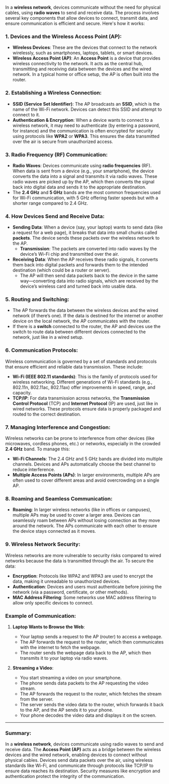 In a **wireless network**, devices communicate without the need for physical cables, using **radio waves** to send and receive data. The process involves several key components that allow devices to connect, transmit data, and ensure communication is efficient and secure. Here's how it works:

### 1. **Devices and the Wireless Access Point (AP)**:
   - **Wireless Devices**: These are the devices that connect to the network wirelessly, such as smartphones, laptops, tablets, or smart devices.
   - **Wireless Access Point (AP)**: An **Access Point** is a device that provides wireless connectivity to the network. It acts as the central hub, transmitting and receiving data between the devices and the wired network. In a typical home or office setup, the AP is often built into the router.
   
### 2. **Establishing a Wireless Connection**:
   - **SSID (Service Set Identifier)**: The AP broadcasts an **SSID**, which is the name of the Wi-Fi network. Devices can detect this SSID and attempt to connect to it.
   - **Authentication & Encryption**: When a device wants to connect to a wireless network, it may need to authenticate (by entering a password, for instance) and the communication is often encrypted for security using protocols like **WPA2** or **WPA3**. This ensures the data transmitted over the air is secure from unauthorized access.
   
### 3. **Radio Frequency (RF) Communication**:
   - **Radio Waves**: Devices communicate using **radio frequencies** (RF). When data is sent from a device (e.g., your smartphone), the device converts the data into a signal and transmits it via radio waves. These radio waves are picked up by the AP, which then converts the signal back into digital data and sends it to the appropriate destination.
   - The **2.4 GHz** and **5 GHz** bands are the most common frequencies used for Wi-Fi communication, with 5 GHz offering faster speeds but with a shorter range compared to 2.4 GHz.
   
### 4. **How Devices Send and Receive Data**:
   - **Sending Data**: When a device (say, your laptop) wants to send data (like a request for a web page), it breaks that data into small chunks called **packets**. The device sends these packets over the wireless network to the AP.
     - **Transmission**: The packets are converted into radio waves by the device’s Wi-Fi chip and transmitted over the air.
   - **Receiving Data**: When the AP receives these radio signals, it converts them back into digital packets and forwards them to the intended destination (which could be a router or server).
     - The AP will then send data packets back to the device in the same way—converting data into radio signals, which are received by the device’s wireless card and turned back into usable data.
   
### 5. **Routing and Switching**:
   - The AP forwards the data between the wireless devices and the wired network (if there’s one). If the data is destined for the internet or another device on the local network, the AP communicates with the router.
   - If there is a **switch** connected to the router, the AP and devices use the switch to route data between different devices connected to the network, just like in a wired setup.

### 6. **Communication Protocols**:
   Wireless communication is governed by a set of standards and protocols that ensure efficient and reliable data transmission. These include:
   - **Wi-Fi (IEEE 802.11 standards)**: This is the family of protocols used for wireless networking. Different generations of Wi-Fi standards (e.g., 802.11n, 802.11ac, 802.11ax) offer improvements in speed, range, and capacity.
   - **TCP/IP**: For data transmission across networks, the **Transmission Control Protocol** (TCP) and **Internet Protocol** (IP) are used, just like in wired networks. These protocols ensure data is properly packaged and routed to the correct destination.

### 7. **Managing Interference and Congestion**:
   Wireless networks can be prone to interference from other devices (like microwaves, cordless phones, etc.) or networks, especially in the crowded **2.4 GHz** band. To manage this:
   - **Wi-Fi Channels**: The 2.4 GHz and 5 GHz bands are divided into multiple channels. Devices and APs automatically choose the best channel to reduce interference.
   - **Multiple Access Points (APs)**: In larger environments, multiple APs are often used to cover different areas and avoid overcrowding on a single AP.

### 8. **Roaming and Seamless Communication**:
   - **Roaming**: In larger wireless networks (like in offices or campuses), multiple APs may be used to cover a larger area. Devices can seamlessly roam between APs without losing connection as they move around the network. The APs communicate with each other to ensure the device stays connected as it moves.

### 9. **Wireless Network Security**:
   Wireless networks are more vulnerable to security risks compared to wired networks because the data is transmitted through the air. To secure the data:
   - **Encryption**: Protocols like WPA2 and WPA3 are used to encrypt the data, making it unreadable to unauthorized devices.
   - **Authentication**: Devices and users must authenticate before joining the network (via a password, certificate, or other methods).
   - **MAC Address Filtering**: Some networks use MAC address filtering to allow only specific devices to connect.

### Example of Communication:
1. **Laptop Wants to Browse the Web**:
   - Your laptop sends a request to the AP (router) to access a webpage.
   - The AP forwards the request to the router, which then communicates with the internet to fetch the webpage.
   - The router sends the webpage data back to the AP, which then transmits it to your laptop via radio waves.
   
2. **Streaming a Video**:
   - You start streaming a video on your smartphone.
   - The phone sends data packets to the AP requesting the video stream.
   - The AP forwards the request to the router, which fetches the stream from the server.
   - The server sends the video data to the router, which forwards it back to the AP, and the AP sends it to your phone.
   - Your phone decodes the video data and displays it on the screen.

---

### Summary:
In a **wireless network**, devices communicate using radio waves to send and receive data. The **Access Point (AP)** acts as a bridge between the wireless devices and the wired network, enabling devices to connect without physical cables. Devices send data packets over the air, using wireless standards like Wi-Fi, and communicate through protocols like TCP/IP to ensure data reaches its destination. Security measures like encryption and authentication protect the integrity of the communication.